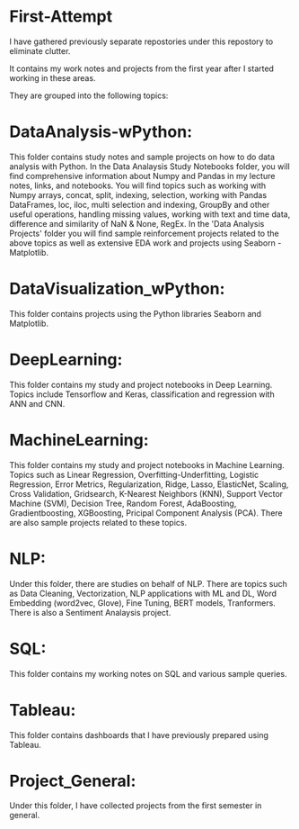 # First-Attempt

I have gathered previously separate repostories under this repostory to eliminate clutter.

It contains my work notes and projects from the first year after I started working in these areas.

They are grouped into the following topics:

# DataAnalysis-wPython:

This folder contains study notes and sample projects on how to do data analysis with Python. In the Data Analaysis Study Notebooks folder, you will find comprehensive information about Numpy and Pandas in my lecture notes, links, and notebooks. You will find topics such as working with Numpy arrays, concat, split, indexing, selection, working with Pandas DataFrames, loc, iloc, multi selection and indexing, GroupBy and other useful operations, handling missing values, working with text and time data, difference and similarity of NaN & None, RegEx.
In the 'Data Analysis Projects' folder you will find sample reinforcement projects related to the above topics as well as extensive EDA work and projects using Seaborn - Matplotlib. 

# DataVisualization_wPython:

This folder contains projects using the Python libraries Seaborn and Matplotlib.

# DeepLearning:

This folder contains my study and project notebooks in Deep Learning. Topics include Tensorflow and Keras, classification and regression with ANN and CNN.

# MachineLearning:

This folder contains my study and project notebooks in Machine Learning. Topics such as Linear Regression, Overfitting-Underfitting, Logistic Regression, Error Metrics, Regularization, Ridge, Lasso, ElasticNet, Scaling, Cross Validation, Gridsearch, K-Nearest Neighbors (KNN), Support Vector Machine (SVM), Decision Tree, Random Forest, AdaBoosting, Gradientboosting, XGBoosting, Pricipal Component Analysis (PCA). There are also sample projects related to these topics.

# NLP:

Under this folder, there are studies on behalf of NLP. There are topics such as Data Cleaning, Vectorization, NLP applications with ML and DL, Word Embedding (word2vec, Glove), Fine Tuning, BERT models, Tranformers. There is also a Sentiment Analaysis project.

# SQL:

This folder contains my working notes on SQL and various sample queries.

# Tableau:

This folder contains dashboards that I have previously prepared using Tableau.

# Project_General:

Under this folder, I have collected projects from the first semester in general.
